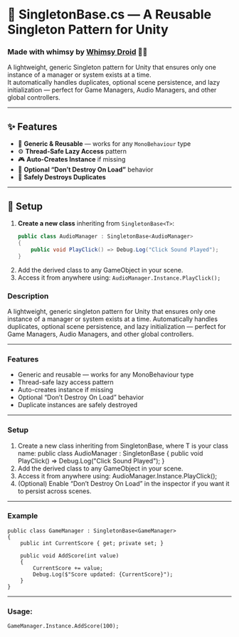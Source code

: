 # 🌈 SingletonBase.cs — A Reusable Singleton Pattern for Unity  
### Made with whimsy by [Whimsy Droid](https://linktr.ee/whimsydroid) 🤖💫  


A lightweight, generic Singleton pattern for Unity that ensures only one instance of a manager or system exists at a time.  
It automatically handles duplicates, optional scene persistence, and lazy initialization — perfect for Game Managers, Audio Managers, and other global controllers.

---

## ✨ Features
- 🧩 **Generic & Reusable** — works for any `MonoBehaviour` type  
- ⚙️ **Thread-Safe Lazy Access** pattern  
- 🎮 **Auto-Creates Instance** if missing  
- 💾 **Optional “Don’t Destroy On Load”** behavior  
- 🧼 **Safely Destroys Duplicates**  

---

## 🧰 Setup

1. **Create a new class** inheriting from `SingletonBase<T>`:
   ```csharp
   public class AudioManager : SingletonBase<AudioManager>
   {
       public void PlayClick() => Debug.Log("Click Sound Played");
   }
2. Add the derived class to any GameObject in your scene.
3. Access it from anywhere using:
   `AudioManager.Instance.PlayClick();`



### Description
A lightweight, generic singleton pattern for Unity that ensures only one instance of a manager or system exists at a time.
Automatically handles duplicates, optional scene persistence, and lazy initialization — perfect for Game Managers, Audio Managers, and other global controllers.

---

### Features
- Generic and reusable — works for any MonoBehaviour type
- Thread-safe lazy access pattern
- Auto-creates instance if missing
- Optional “Don’t Destroy On Load” behavior
- Duplicate instances are safely destroyed

---

### Setup

1. Create a new class inheriting from SingletonBase<T>, where T is your class name:
	public class AudioManager : SingletonBase<AudioManager>
	{
	    public void PlayClick() => Debug.Log("Click Sound Played");
	}
2. Add the derived class to any GameObject in your scene.
3. Access it from anywhere using:
	AudioManager.Instance.PlayClick();
4. (Optional) Enable “Don’t Destroy On Load” in the inspector if you want it to persist across scenes.

---

### Example
	public class GameManager : SingletonBase<GameManager>
	{
	    public int CurrentScore { get; private set; }
	
	    public void AddScore(int value)
	    {
	        CurrentScore += value;
	        Debug.Log($"Score updated: {CurrentScore}");
	    }
	}

---

### Usage:
	
	GameManager.Instance.AddScore(100);
